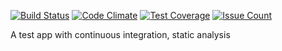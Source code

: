 
[![Build Status](https://travis-ci.org/serdarkacka/hw1.svg?branch=master)](https://travis-ci.org/serdarkacka/hw1)
[![Code Climate](https://codeclimate.com/github/serdarkacka/hw1/badges/gpa.svg)](https://codeclimate.com/github/serdarkacka/hw1)
[![Test Coverage](https://codeclimate.com/github/serdarkacka/hw1/badges/coverage.svg)](https://codeclimate.com/github/serdarkacka/hw1/coverage)
[![Issue Count](https://codeclimate.com/github/serdarkacka/hw1/badges/issue_count.svg)](https://codeclimate.com/github/serdarkacka/hw1)

A test app with continuous integration, static analysis

